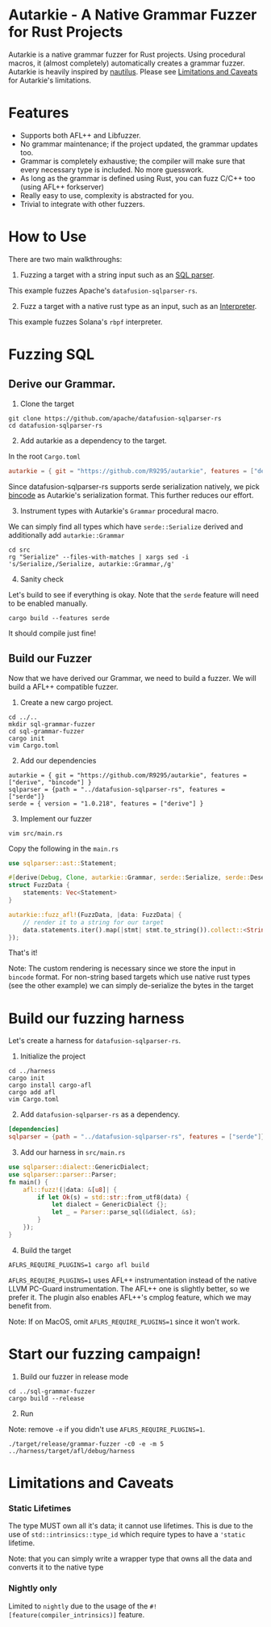 # Autarkie - A Native Grammar Fuzzer for Rust Projects
Autarkie is a native grammar fuzzer for Rust projects. Using procedural macros, it (almost completely) automatically creates a grammar fuzzer. Autarkie is heavily inspired by [nautilus](https://github.com/nautilus-fuzz/nautilus). Please see [Limitations and Caveats](#limitations-and-caveats) for Autarkie's limitations.

# Features
- Supports both AFL++ and Libfuzzer.
- No grammar maintenance; if the project updated, the grammar updates too.
- Grammar is completely exhaustive; the compiler will make sure that every necessary type is included. No more guesswork.
- As long as the grammar is defined using Rust, you can fuzz C/C++ too (using AFL++ forkserver)
- Really easy to use, complexity is abstracted for you.
- Trivial to integrate with other fuzzers.


# How to Use
There are two main walkthroughs:
1. Fuzzing a target with a string input such as an [SQL parser](https://github.com/apache/datafusion-sqlparser-rs).

This example fuzzes Apache's ``datafusion-sqlparser-rs``.

2. Fuzz a target with a native rust type as an input, such as an [Interpreter](https://github.com/solana-labs/rbpf).

This example fuzzes Solana's ``rbpf`` interpreter.

# Fuzzing SQL
## Derive our Grammar.
1. Clone the target
```
git clone https://github.com/apache/datafusion-sqlparser-rs
cd datafusion-sqlparser-rs
```
2. Add autarkie as a dependency to the target. 

In the root ``Cargo.toml``
``` toml
autarkie = { git = "https://github.com/R9295/autarkie", features = ["derive", "bincode"] }
```
Since datafusion-sqlparser-rs supports serde serialization natively, we pick [bincode](https://github.com/bincode-org/bincode) as Autarkie's serialization format. 
This further reduces our effort.

3. Instrument types with Autarkie's ``Grammar`` procedural macro.

We can simply find all types which have ``serde::Serialize`` derived and additionally add ``autarkie::Grammar``

```
cd src
rg "Serialize" --files-with-matches | xargs sed -i 's/Serialize,/Serialize, autarkie::Grammar,/g'
```

4. Sanity check

Let's build to see if everything is okay. Note that the ``serde`` feature will need to be enabled manually.
```
cargo build --features serde
```
It should compile just fine!

## Build our Fuzzer
Now that we have derived our Grammar, we need to build a fuzzer. 
We will build a AFL++ compatible fuzzer.
1. Create a new cargo project.
```
cd ../.. 
mkdir sql-grammar-fuzzer
cd sql-grammar-fuzzer
cargo init
vim Cargo.toml
```
2. Add our dependencies
```
autarkie = { git = "https://github.com/R9295/autarkie", features = ["derive", "bincode"] }
sqlparser = {path = "../datafusion-sqlparser-rs", features = ["serde"]}
serde = { version = "1.0.218", features = ["derive"] }
```

3. Implement our fuzzer
```
vim src/main.rs
```
Copy the following in the ``main.rs``
``` rust
use sqlparser::ast::Statement;

#[derive(Debug, Clone, autarkie::Grammar, serde::Serialize, serde::Deserialize)]
struct FuzzData {
    statements: Vec<Statement> 
}

autarkie::fuzz_afl!(FuzzData, |data: FuzzData| {
    // render it to a string for our target
    data.statements.iter().map(|stmt| stmt.to_string()).collect::<String>().into_bytes()
});
```
That's it!

Note: The custom rendering is necessary since we store the input in ``bincode`` format. 
For non-string based targets which use native rust types (see the other example) we can simply de-serialize the bytes in the target


# Build our fuzzing harness
Let's create a harness for ``datafusion-sqlparser-rs``.

1. Initialize the project
```
cd ../harness
cargo init
cargo install cargo-afl
cargo add afl
vim Cargo.toml
```

2. Add ``datafusion-sqlparser-rs`` as a dependency.
``` toml
[dependencies]
sqlparser = {path = "../datafusion-sqlparser-rs", features = ["serde"]}
```

3. Add our harness in ``src/main.rs``
``` rust
use sqlparser::dialect::GenericDialect;
use sqlparser::parser::Parser;
fn main() {
    afl::fuzz!(|data: &[u8]| {
        if let Ok(s) = std::str::from_utf8(data) {
            let dialect = GenericDialect {};
            let _ = Parser::parse_sql(&dialect, &s);
        }
    });
}
```
4. Build the target
```
AFLRS_REQUIRE_PLUGINS=1 cargo afl build
```
``AFLRS_REQUIRE_PLUGINS=1`` uses AFL++ instrumentation instead of the native LLVM PC-Guard instrumentation. The AFL++ one is slightly better, so we prefer it. The plugin also enables AFL++'s cmplog feature, which we may benefit from.

Note: If on MacOS, omit ``AFLRS_REQUIRE_PLUGINS=1`` since it won't work.


# Start our fuzzing campaign!
1. Build our fuzzer in release mode
```
cd ../sql-grammar-fuzzer
cargo build --release
```

2. Run

Note: remove ``-e`` if you didn't use ``AFLRS_REQUIRE_PLUGINS=1``.

```
./target/release/grammar-fuzzer -c0 -e -m 5 ../harness/target/afl/debug/harness
```
# Limitations and Caveats
### Static Lifetimes
The type MUST own all it's data; it cannot use lifetimes. This is due to the use of ``std::intrinsics::type_id`` which require types to have a ``'static`` lifetime.

Note: that you can simply write a wrapper type that owns all the data and converts it to the native type
### Nightly only
Limited to ``nightly`` due to the usage of  the ``#![feature(compiler_intrinsics)]`` feature.
